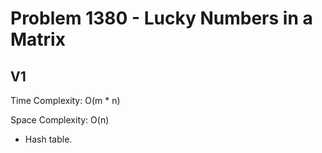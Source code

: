 # Problem 1380 - Lucky Numbers in a Matrix

## V1

Time Complexity: O(m * n)

Space Complexity: O(n)

- Hash table.

